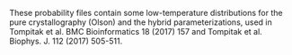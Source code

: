 These probability files contain some low-temperature distributions for the pure crystallography (Olson) and the hybrid parameterizations, used in Tompitak et al. BMC Bioinformatics 18 (2017) 157 and Tompitak et al. Biophys. J. 112 (2017) 505-511.

